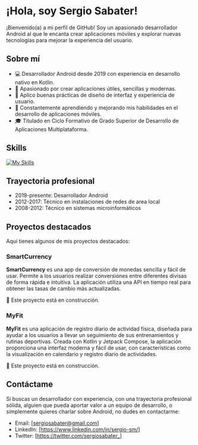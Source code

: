 # ¡Hola, soy Sergio Sabater!

¡Bienvenido(a) a mi perfil de GitHub! Soy un apasionado desarrollador Android al que le encanta crear aplicaciones móviles y explorar nuevas tecnologías para mejorar la experiencia del usuario.


## Sobre mí

- 💻 Desarrollador Android desde 2019 con experiencia en desarrollo nativo en Kotlin.
- 📱 Apasionado por crear aplicaciones útiles, sencillas y modernas.
- 🌟 Aplico buenas prácticas de diseño de interfaz y experiencia de usuario.
- 🚀 Constantemente aprendiendo y mejorando mis habilidades en el desarrollo de aplicaciones móviles.
- 🎓 Titulado en Ciclo Formativo de Grado Superior de Desarrollo de Aplicaciones Multiplataforma.


## Skills

[![My Skills](https://skillicons.dev/icons?i=kotlin,ktor,java,git,androidstudio,firebase,github,githubactions,gitlab,mysql,postman,figma&theme=light)](https://skillicons.dev)


## Trayectoria profesional

- 2019-presente: Desarrollador Android
- 2012-2017: Técnico en instalaciones de redes de area local
- 2008-2012: Técnico en sistemas microinformáticos


## Proyectos destacados

Aquí tienes algunos de mis proyectos destacados:

### SmartCurrency

**SmartCurrency** es una app de conversión de monedas sencilla y fácil de usar. Permite a los usuarios realizar conversiones entre diferentes divisas de forma rápida e intuitiva. La aplicación utiliza una API en tiempo real para obtener las tasas de cambio más actualizadas.

🚧 Este proyecto está en construcción.

### MyFit

**MyFit** es una aplicación de registro diario de actividad física, diseñada para ayudar a los usuarios a llevar un seguimiento de sus entrenamientos y rutinas deportivas. Creada con Kotlin y Jetpack Compose, la aplicación proporciona una interfaz moderna y fácil de usar, con características como la visualización en calendario y registro diario de actividades.

🚧 Este proyecto está en construcción.


## Contáctame

Si buscas un desarrollador con experiencia, con una trayectoria profesional sólida, alguien que pueda aportar valor a un equipo de desarrollo, o simplemente quieres charlar sobre Android, no dudes en contactarme:

- Email: [sergiosabater@gmail.com]
- LinkedIn: [https://www.linkedin.com/in/sergio-sm/]
- Twitter: [https://twitter.com/sergiosabater_]
